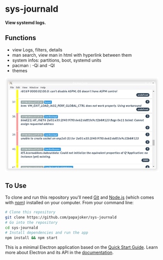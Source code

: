 # sys-journald

**View systemd logs.**

## Functions

- view Logs, filters, details
- man search, view man in html with hyperlink 
between them
- system infos: partitions, boot, systemd units
- pacman : -Qi and -Ql
- themes

![alt screen](./build/background.png)

## To Use

To clone and run this repository you'll need [Git](https://git-scm.com) and [Node.js](https://nodejs.org/en/download/) (which comes with [npm](http://npmjs.com)) installed on your computer. From your command line:

```bash
# Clone this repository
git clone https://github.com/papajoker/sys-journald
# Go into the repository
cd sys-journald
# Install dependencies and run the app
npm install && npm start
```

This is a minimal Electron application based on the [Quick Start Guide](http://electron.atom.io/docs/latest/tutorial/quick-start).
Learn more about Electron and its API in the [documentation](http://electron.atom.io/docs/latest).

